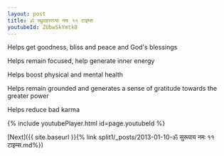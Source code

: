 ```yaml
---
layout: post
title: ॐ स्थ्रुवहस्तःया नमः ११ टाइम्स
youtubeId: ZUbwSkYmtk8
---
```

 
 
Helps get goodness, bliss and peace and God's blessings
 
Helps remain focused, help generate inner energy 
 
Helps boost physical and mental health 
 
Helps remain grounded and generates a sense of gratitude towards the greater power 
 
Helps reduce bad karma
 
 
 
 


{% include youtubePlayer.html id=page.youtubeId %}
 
[Next]({{ site.baseurl }}{% link  split1/_posts/2013-01-10-ॐ सुरूपाय नमः ११ टाइम्स.md%})
 
